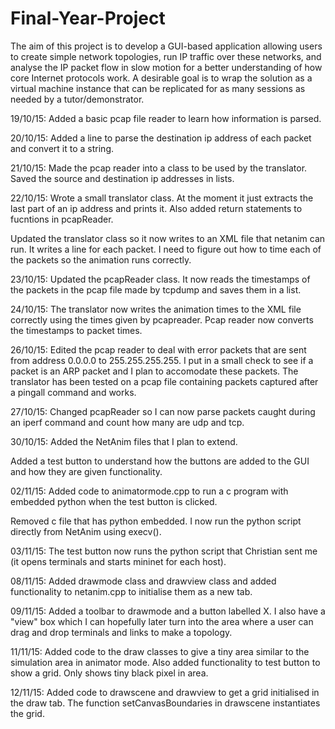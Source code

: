 # Final-Year-Project
The aim of this project is to develop a GUI-based application allowing users to create simple network topologies, run IP traffic over these networks, and analyse the IP packet flow in slow motion for a better understanding of how core Internet protocols work. A desirable goal is to wrap the solution as a virtual machine instance that can be replicated for as many sessions as needed by a tutor/demonstrator.

19/10/15:
Added a basic pcap file reader to learn how information is parsed.

20/10/15:
Added a line to parse the destination ip address of each packet and convert it to a string.

21/10/15:
Made the pcap reader into a class to be used by the translator. Saved the source and destination ip addresses in lists.

22/10/15:
Wrote a small translator class. At the moment it just extracts the last part of an ip address and prints it. Also added return statements to fucntions in pcapReader.

Updated the translator class so it now writes to an XML file that netanim can run. It writes a line for each packet. I need to figure out how to time each of the packets so the animation runs correctly.

23/10/15:
Updated the pcapReader class. It now reads the timestamps of the packets in the pcap file made by tcpdump and saves them in a list.

24/10/15:
The translator now writes the animation times to the XML file correctly using the times given by pcapreader. Pcap reader now converts the timestamps to packet times.

26/10/15:
Edited the pcap reader to deal with error packets that are sent from address 0.0.0.0 to 255.255.255.255. I put in a small check to see if a packet is an ARP packet and I plan to accomodate these packets. The translator has been tested on a pcap file containing packets captured after a pingall command and works.

27/10/15:
Changed pcapReader so I can now parse packets caught during an iperf command and count how many are udp and tcp.

30/10/15:
Added the NetAnim files that I plan to extend.

Added a test button to understand how the buttons are added to the GUI and how they are given functionality.

02/11/15:
Added code to animatormode.cpp to run a c program with embedded python when the test button is clicked.

Removed c file that has python embedded. I now run the python script directly from NetAnim using execv().

03/11/15:
The test button now runs the python script that Christian sent me (it opens terminals and starts mininet for each host). 

08/11/15:
Added drawmode class and drawview class and added functionality to netanim.cpp to initialise them as a new tab.

09/11/15:
Added a toolbar to drawmode and a button labelled X. I also have a "view" box which I can hopefully later turn into the area where a user can drag and drop terminals and links to make a topology.

11/11/15:
Added code to the draw classes to give a tiny area similar to the simulation area in animator mode. Also added functionality to test button to show a grid. Only shows tiny black pixel in area.

12/11/15:
Added code to drawscene and drawview to get a grid initialised in the draw tab. The function setCanvasBoundaries in drawscene instantiates the grid.
